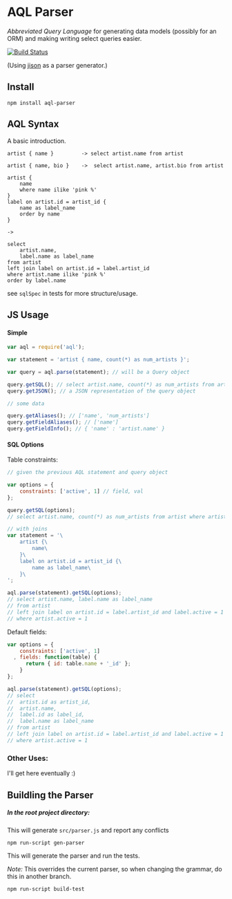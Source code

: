 # AQL Parser

*Abbreviated Query Language* for generating data models (possibly for an ORM)
and making writing select queries easier.

[![Build Status](https://secure.travis-ci.org/stanistan/aql-parser-js.png?branch=master)](https://travis-ci.org/stanistan/aql-parser-js)

(Using [jison](https://github.com/zaach/jison) as a parser generator.)

## Install

```
npm install aql-parser
```

## AQL Syntax

A basic introduction.

```
artist { name }         -> select artist.name from artist
```

```
artist { name, bio }    ->  select artist.name, artist.bio from artist
```

```
artist {
    name
    where name ilike 'pink %'
}
label on artist.id = artist_id {
    name as label_name
    order by name
}

->

select
    artist.name,
    label.name as label_name
from artist
left join label on artist.id = label.artist_id
where artist.name ilike 'pink %'
order by label.name
```

see `sqlSpec` in tests for more structure/usage.

## JS Usage

#### Simple

```js
var aql = require('aql');

var statement = 'artist { name, count(*) as num_artists }';

var query = aql.parse(statement); // will be a Query object

query.getSQL(); // select artist.name, count(*) as num_artists from artist
query.getJSON(); // a JSON representation of the query object

// some data

query.getAliases(); // ['name', 'num_artists']
query.getFieldAliases(); // ['name']
query.getFieldInfo(); // { 'name' : 'artist.name' }
```

#### SQL Options

Table constraints:

```js
// given the previous AQL statement and query object

var options = {
    constraints: ['active', 1] // field, val
};

query.getSQL(options);
// select artist.name, count(*) as num_artists from artist where artist.active = 1

// with joins
var statement = '\
    artist {\
        name\
    }\
    label on artist.id = artist_id {\
        name as label_name\
    }\
';

aql.parse(statement).getSQL(options);
// select artist.name, label.name as label_name
// from artist
// left join label on artist.id = label.artist_id and label.active = 1
// where artist.active = 1
```

Default fields:

```js
var options = {
    constraints: ['active', 1]
  , fields: function(table) {
      return { id: table.name + '_id' };
    }
};

aql.parse(statement).getSQL(options);
// select
//  artist.id as artist_id,
//  artist.name,
//  label.id as label_id,
//  label.name as label_name
// from artist
// left join label on artist.id = label.artist_id and label.active = 1
// where artist.active = 1
```

### Other Uses:

I'll get here eventually :)

## Buildling the Parser

##### In the root project directory:

This will generate `src/parser.js` and report any conflicts

```
npm run-script gen-parser
```

This will generate the parser and run the tests.

*Note:* This overrides the current parser, so when changing the grammar,
do this in another branch.

```
npm run-script build-test
```
